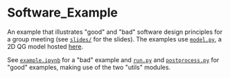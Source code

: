 # Software_Example

An example that illustrates "good" and "bad" software design principles for a group meeting (see [`slides/`](slides/) for the slides).
The examples use [`model.py`](model.py), a 2D QG model hosted [here](https://github.com/joernc/QGModel).

See [`example.ipynb`](example.ipynb) for a "bad" example and [`run.py`](run.py) and [`postprocess.py`](postprocess.py) for "good" examples, making use of the two "utils" modules.